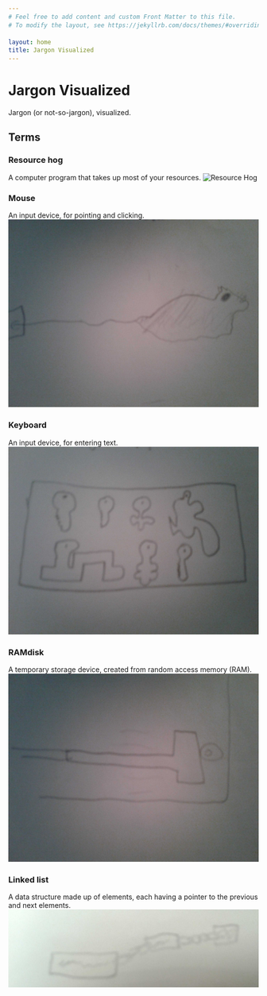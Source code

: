```yaml
---
# Feel free to add content and custom Front Matter to this file.
# To modify the layout, see https://jekyllrb.com/docs/themes/#overriding-theme-defaults

layout: home
title: Jargon Visualized
---
```

# Jargon Visualized

Jargon (or not-so-jargon), visualized.

## Terms
### Resource hog
A computer program that takes up most of your resources.
![Resource Hog](imgs/rhog.jpg)
### Mouse
An input device, for pointing and clicking.
![Mouse](imgs/mouse.jpg)
### Keyboard
An input device, for entering text.
![Keyboard](imgs/keyboard.jpg)
### RAMdisk
A temporary storage device, created from random access memory (RAM).
![RAMDisk](imgs/ramdisk.jpg)
### Linked list
A data structure made up of elements, each having a pointer to the previous and next elements.
![Linked list](imgs/ll.jpg)
